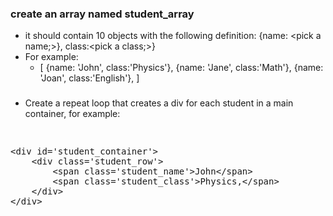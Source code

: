### create an array named student_array
- it should contain 10 objects with the following definition: {name: &lt;pick a name;&gt;}, class:&lt;pick a class;&gt;}
- For example:
	- [
		{name: 'John', class:'Physics'},
		{name: 'Jane', class:'Math'},
		{name: 'Joan', class:'English'},
	  ]

###
- Create a repeat loop that creates a div for each student in a main container, for example:
<pre><xmp>
<div id='student_container'>
	<div class='student_row'>
		<span class='student_name'>John</span>
		<span class='student_class'>Physics,</span>
	</div>
</div>
</xmp>	
</pre>
